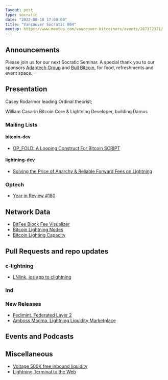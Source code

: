 ```yaml
---
layout: post
type: socratic
date: "2022-08-18 17:00:00"
title: "Vancouver Socratic 004"
meetup: https://www.meetup.com/vancouver-bitcoiners/events/287372371/
---
```


## Announcements
Please join us for our next Socratic Seminar. A special thank you to our sponsors [Adaptech Group](https://adaptechgroup.com/) and [Bull Bitcoin](https://www.bullbitcoin.com/), for food, refreshments and event space.

## Presentation

Casey Rodarmor leading Ordinal theorist; 

William Casarin Bitcoin Core & Lightning Developer, building Damus

<!-- ## Mailing Lists  Bitcoin Optech -->

### Mailing Lists

#### bitcoin-dev
- [OP_FOLD: A Looping Construct For Bitcoin SCRIPT](https://lists.linuxfoundation.org/pipermail/bitcoin-dev/2022-February/020021.html)

#### lightning-dev

- [Solving the Price of Anarchy & Reliable Forward Fees on Lightning](https://lists.linuxfoundation.org/pipermail/lightning-dev/2022-June/003598.html)

<!-- #### dlc-dev -->


### Optech

- [Year in Review #180](https://bitcoinops.org/en/newsletters/2021/12/22/)

<!-- ### Bitcoinomics -->



## Network Data

- [BitFee Block Fee Visualizer](https://bits.monospace.live/)
- [Bitcoin Lightning Nodes](https://www.lookintobitcoin.com/charts/lightning-network-nodes/)
- [Bitcoin Lighting Capacity](https://www.lookintobitcoin.com/charts/lightning-network-capacity/)




<!-- ## Research -->



<!-- ## InfoSec -->


## Pull Requests and repo updates

<!-- ### Bitcoin Core -->

<!-- ### rust-bitcoin -->

<!-- ### secp256k1 -->

<!-- ### secp256k1-zkp -->

<!-- ### BIPs -->

<!-- ### eclair -->

### c-lightning

- [LNlink, ios app to clightning](https://lnlink.app/)

### lnd


<!-- ### rust-lightning -->


<!-- ### BOLTS -->

### New Releases
- [Fedimint, Federated Layer 2](https://fedimint.org/)
- [Amboss Magma, Lightning Liquidity Marketplace](https://docs.amboss.space/space/magma)


## Events and Podcasts

<!-- ## Mining -->

## Miscellaneous

- [Voltage 500K free inbound liquidity](https://voltage.cloud/blog/feature-updates/effortless-inbound-channel-opening-for-voltage-nodes/)
- [Lightning Terminal to the Web](https://terminal.lightning.engineering/#/)
